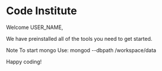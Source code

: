 # Code Institute

Welcome USER_NAME,

We have preinstalled all of the tools you need to get started.

Note
To start mongo Use: mongod --dbpath /workspace/data

Happy coding!
